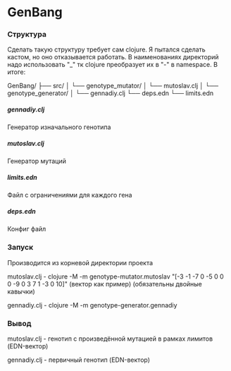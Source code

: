 # GenBang

### Структура
Сделать такую структуру требует сам clojure. Я пытался сделать кастом, но оно отказывается работать. В наименованиях директорий надо использовать "_" тк clojure преобразует их в "-" в namespace.
В итоге:

GenBang/
├── src/
│   └── genotype_mutator/
│       └── mutoslav.clj
│   └── genotype_generator/
│       └── gennadiy.clj
└── deps.edn
└── limits.edn

##### gennadiy.clj
Генератор изначального генотипа

##### mutoslav.clj
Генератор мутаций

##### limits.edn
Файл с ограничениями для каждого гена

##### deps.edn
Конфиг файл

### Запуск
Производится из корневой директории проекта

mutoslav.clj - clojure -M -m genotype-mutator.mutoslav \"[-3 -1 -7 0 -5 0 0 0 -9 0 3 7 1 -3 0 10]\" (вектор как пример) (обязательны двойные кавычки)

gennadiy.clj - clojure -M -m genotype-generator.gennadiy

### Вывод

mutoslav.clj - генотип с произведённой мутацией в рамках лимитов (EDN-вектор)

gennadiy.clj - первичный генотип (EDN-вектор)
